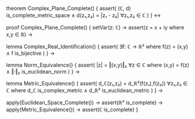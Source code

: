 theorem Complex_Plane_Complete() {
  assert(
    (ℂ, d) is_complete_metric_space ∧
    d(z₁,z₂) = |z₁ - z₂| ∀z₁,z₂ ∈ ℂ
  )
} ↔

proof Complex_Plane_Complete() {
  setVar(z: ℂ) →
  assert(z = x + iy where x,y ∈ ℝ) →
  
  lemma Complex_Real_Identification() {
    assert(
      ∃f: ℂ → ℝ² where
      f(z) = (x,y) ∧
      f is_bijective
    )
  } →
  
  lemma Norm_Equivalence() {
    assert(
      |z| = ‖(x,y)‖₂ ∀z ∈ ℂ where
      (x,y) = f(z) ∧
      ‖·‖₂ is_euclidean_norm
    )
  } →
  
  lemma Metric_Equivalence() {
    assert(
      d_ℂ(z₁,z₂) = d_ℝ²(f(z₁),f(z₂)) ∀z₁,z₂ ∈ ℂ where
      d_ℂ is_complex_metric ∧
      d_ℝ² is_euclidean_metric
    )
  } →
  
  apply(Euclidean_Space_Complete()) →
  assert(ℝ² is_complete) →
  apply(Metric_Equivalence()) →
  assert(ℂ is_complete)
}